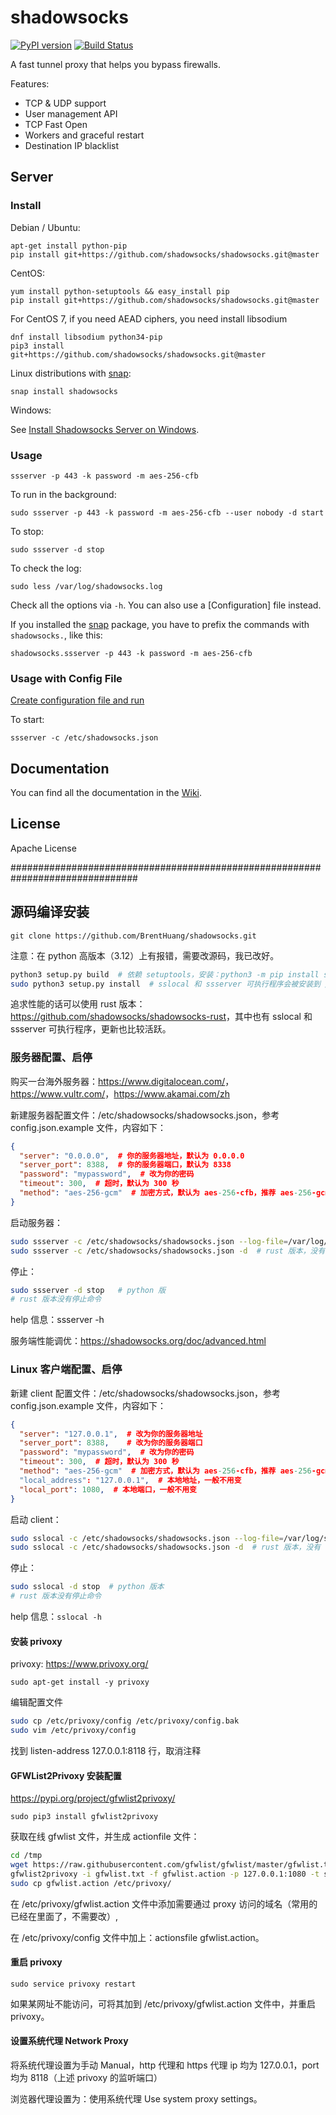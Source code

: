 shadowsocks
===========

[![PyPI version]][PyPI]
[![Build Status]][Travis CI]

A fast tunnel proxy that helps you bypass firewalls.

Features:

- TCP & UDP support
- User management API
- TCP Fast Open
- Workers and graceful restart
- Destination IP blacklist

Server
------

### Install

Debian / Ubuntu:

    apt-get install python-pip
    pip install git+https://github.com/shadowsocks/shadowsocks.git@master

CentOS:

    yum install python-setuptools && easy_install pip
    pip install git+https://github.com/shadowsocks/shadowsocks.git@master

For CentOS 7, if you need AEAD ciphers, you need install libsodium

```
dnf install libsodium python34-pip
pip3 install  git+https://github.com/shadowsocks/shadowsocks.git@master
```

Linux distributions with [snap](http://snapcraft.io/):

    snap install shadowsocks

Windows:

See [Install Shadowsocks Server on Windows](https://github.com/shadowsocks/shadowsocks/wiki/Install-Shadowsocks-Server-on-Windows).

### Usage

    ssserver -p 443 -k password -m aes-256-cfb

To run in the background:

    sudo ssserver -p 443 -k password -m aes-256-cfb --user nobody -d start

To stop:

    sudo ssserver -d stop

To check the log:

    sudo less /var/log/shadowsocks.log

Check all the options via `-h`. You can also use a [Configuration] file
instead.

If you installed the [snap](http://snapcraft.io/) package, you have to prefix the commands with `shadowsocks.`,
like this:

    shadowsocks.ssserver -p 443 -k password -m aes-256-cfb

### Usage with Config File

[Create configuration file and run](https://github.com/shadowsocks/shadowsocks/wiki/Configuration-via-Config-File)

To start:

    ssserver -c /etc/shadowsocks.json

Documentation
-------------

You can find all the documentation in the [Wiki](https://github.com/shadowsocks/shadowsocks/wiki).

License
-------

Apache License

[Build Status]:      https://img.shields.io/travis/shadowsocks/shadowsocks/master.svg?style=flat
[PyPI]:              https://pypi.python.org/pypi/shadowsocks
[PyPI version]:      https://img.shields.io/pypi/v/shadowsocks.svg?style=flat
[Travis CI]:         https://travis-ci.org/shadowsocks/shadowsocks

###############################################################################

## 源码编译安装

`git clone https://github.com/BrentHuang/shadowsocks.git`

注意：在 python 高版本（3.12）上有报错，需要改源码，我已改好。

```bash
python3 setup.py build  # 依赖 setuptools，安装：python3 -m pip install setuptools
sudo python3 setup.py install  # sslocal 和 ssserver 可执行程序会被安装到 /usr/local/bin 目录下
```

追求性能的话可以使用 rust 版本：<https://github.com/shadowsocks/shadowsocks-rust>，其中也有 sslocal 和 ssserver 可执行程序，更新也比较活跃。

### 服务器配置、启停

购买一台海外服务器：<https://www.digitalocean.com/>，<https://www.vultr.com/>，<https://www.akamai.com/zh>

新建服务器配置文件：/etc/shadowsocks/shadowsocks.json，参考 config.json.example 文件，内容如下：

```json
{
  "server": "0.0.0.0",  # 你的服务器地址，默认为 0.0.0.0
  "server_port": 8388,  # 你的服务器端口，默认为 8338
  "password": "mypassword",  # 改为你的密码
  "timeout": 300,  # 超时，默认为 300 秒
  "method": "aes-256-gcm"  # 加密方式，默认为 aes-256-cfb，推荐 aes-256-gcm
}
```

启动服务器：

```bash
sudo ssserver -c /etc/shadowsocks/shadowsocks.json --log-file=/var/log/shadowsocks.log -d start  # python 版本
sudo ssserver -c /etc/shadowsocks/shadowsocks.json -d  # rust 版本，没有 --log-file 选项
```

停止：

```bash
sudo ssserver -d stop   # python 版
# rust 版本没有停止命令
```

help 信息：ssserver -h

服务端性能调优：<https://shadowsocks.org/doc/advanced.html>

### Linux 客户端配置、启停

新建 client 配置文件：/etc/shadowsocks/shadowsocks.json，参考 config.json.example 文件，内容如下：

```json
{
  "server": "127.0.0.1",  # 改为你的服务器地址
  "server_port": 8388,    # 改为你的服务器端口
  "password": "mypassword",  # 改为你的密码
  "timeout": 300,  # 超时，默认为 300 秒
  "method": "aes-256-gcm"  # 加密方式，默认为 aes-256-cfb，推荐 aes-256-gcm
  "local_address": "127.0.0.1",  # 本地地址，一般不用变
  "local_port": 1080,  # 本地端口，一般不用变
}
```

启动 client：

```bash
sudo sslocal -c /etc/shadowsocks/shadowsocks.json --log-file=/var/log/shadowsocks.log -d start  # python 版本
sudo sslocal -c /etc/shadowsocks/shadowsocks.json -d  # rust 版本，没有 --log-file 选项
```

停止：

```bash
sudo sslocal -d stop  # python 版本
# rust 版本没有停止命令
```

help 信息：`sslocal -h`

#### 安装 privoxy

privoxy: <https://www.privoxy.org/>

`sudo apt-get install -y privoxy`

编辑配置文件

```bash
sudo cp /etc/privoxy/config /etc/privoxy/config.bak
sudo vim /etc/privoxy/config
```

找到 listen-address 127.0.0.1:8118 行，取消注释

#### GFWList2Privoxy 安装配置

<https://pypi.org/project/gfwlist2privoxy/>

`sudo pip3 install gfwlist2privoxy`

获取在线 gfwlist 文件，并生成 actionfile 文件：

```bash
cd /tmp
wget https://raw.githubusercontent.com/gfwlist/gfwlist/master/gfwlist.txt
gfwlist2privoxy -i gfwlist.txt -f gfwlist.action -p 127.0.0.1:1080 -t socks5
sudo cp gfwlist.action /etc/privoxy/
```

在 /etc/privoxy/gfwlist.action 文件中添加需要通过 proxy 访问的域名（常用的已经在里面了，不需要改）,

在 /etc/privoxy/config 文件中加上：actionsfile gfwlist.action。

#### 重启 privoxy

`sudo service privoxy restart`

如果某网址不能访问，可将其加到 /etc/privoxy/gfwlist.action 文件中，并重启 privoxy。

#### 设置系统代理 Network Proxy

将系统代理设置为手动 Manual，http 代理和 https 代理 ip 均为 127.0.0.1，port 均为 8118（上述 privoxy 的监听端口）

浏览器代理设置为：使用系统代理 Use system proxy settings。
